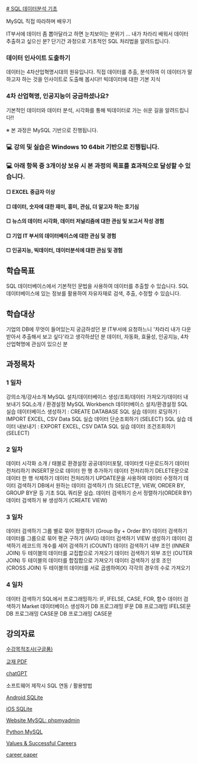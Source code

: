 [# SQL 데이터분석 기초](https://www.multicampus.com/em/enrolment/courseDetai?p_menu=NzUjU1VC&p_gubun=Qw==&dxLanYn=N&corsCd=FA011P&corsYr=&corsDgrCd=)

MySQL 직접 따라하며 배우기

IT부서에 데이터 좀 뽑아달라고 하면 눈치보이는 분위기 ... 내가 차라리 배워서 데이터 추출하고 싶으신 분? 
단기간 과정으로 기초적인 SQL 처리법을 알려드립니다. 

### 데이터 인사이트 도출하기
데이터는 4차산업혁명시대의 원유입니다.
직접 데이터를 추출, 분석하여 이 데이터가 말하고자 하는 것을 인사이트로 도출해 봅시다!!
빅데이터에 대한 기본 지식

### 4차 산업혁명, 인공지능이 궁금하셨나요?
기본적인 데이터와 데이터 분석, 시각화를 통해 빅데이터로 가는 쉬운 길을 알려드립니다!!

※ 본 과정은 MySQL 기반으로 진행됩니다. 

### 💻 강의 및 실습은 Windows 10 64bit 기반으로 진행됩니다. 
### 💻 아래 항목 중 3개이상 보유 시 본 과정의 목표를 효과적으로 달성할 수 있습니다.    
#### □ EXCEL 중급자 이상
#### □ 데이터, 숫자에 대한 재미, 흥미, 관심, 더 알고자 하는 호기심
#### □ 뉴스의 데이터 시각화, 데이터 저널리즘에 대한 관심 및 보고서 작성 경험
#### □ 기업 IT 부서의 데이터베이스에 대한 관심 및 경험
#### □ 인공지능, 빅데이터, 데이터분석에 대한 관심 및 경험

## 학습목표
SQL 데이터베이스에서 기본적인 문법을 사용하여 데이터를 추출할 수 있습니다.
SQL 데이터베이스에 있는 정보를 활용하여 자유자재로 검색, 추출, 수정할 수 있습니다.

## 학습대상
기업의 DB에 무엇이 들어있는지 궁금하셨던 분
IT부서에 요청하느니 '차라리 내가 다운받아서 추출해서 보고 싶다'라고 생각하셨던 분
데이터, 자동화, 효율성, 인공지능, 4차산업혁명에 관심이 있으신 분

## 과정목차
### 1 일차
강의소개/강사소개	MySQL 설치/데이터베이스 생성/조회/데이터 가져오기/데이터 내보내기
SQL소개 / 환경설정	MySQL Workbench 데이터베이스 설치/환경설정
SQL 실습	데이터베이스 생성하기 : CREATE DATABASE
SQL 실습	데이터 로딩하기 : IMPORT EXCEL, CSV Data
SQL 실습	데이터 단순조회하기 (SELECT)
SQL 실습	데이터 내보내기 : EXPORT EXCEL, CSV DATA
SQL 실습	데이터 조건조회하기 (SELECT)
###  2 일차
데이터 시각화 소개 / 태블로 환경설정	공공데이터포탈, 데이터셋 다운로드하기
데이터 전처리하기	INSERT문으로 데이터 한 행 추가하기
데이터 전처리하기	DELETE문으로 데이터 한 행 삭제하기
데이터 전처리하기	UPDATE문을 사용하여 데이터 수정하기
데이터 검색하기	DB에서 원하는 데이터 검색하기 (1)
SELECT문, VIEW, ORDER BY, GROUP BY문 등 기초 SQL 쿼리문 실습.
데이터 검색하기	순서 정렬하기(ORDER BY)
데이터 검색하기	뷰 생성하기 (CREATE VIEW)
###  3 일차
데이터 검색하기	그룹 별로 묶어 정렬하기 (Group By + Order BY)
데이터 검색하기	데이터를 그룹으로 묶어 평균 구하기 (AVG)
데이터 검색하기	VIEW 생성하기
데이터 검색하기	레코드의 개수를 세어 검색하기 (COUNT)
데이터 검색하기	내부 조인 (INNER JOIN) 두 테이블의 데이터를 교집합으로 가져오기
데이터 검색하기	외부 조인 (OUTER JOIN) 두 테이블의 데이터를 합집합으로 가져오기
데이터 검색하기	상호 조인 (CROSS JOIN) 두 테이블의 데이터를 서로 곱셈하여(X) 각각의 경우의 수로 가져오기
### 4 일차
데이터 검색하기	SQL에서 프로그래밍하기: IF, IFELSE, CASE, FOR, 함수
데이터 검색하기	Market 데이터베이스 생성하기
DB 프로그래밍	IF문
DB 프로그래밍	IFELSE문
DB 프로그래밍	CASE문
DB 프로그래밍	CASE문

## 강의자료

[수강목적조사(구글폼)](https://forms.gle/zMdDpyivAvckndXt5)

[교재 PDF](https://github.com/dscoool/mysql/blob/935f9df80f81b3c7b50d288ccfabf7ccc8ca6b9a/%EB%A9%80%ED%8B%B0%EC%BA%A0%ED%8D%BC%EC%8A%A4_%EB%AA%A8%EB%91%90%EC%9D%98MySQL.pdf)

[chatGPT](https://github.com/dscoool/datastructure/blob/main/chatgpt.ipynb)

소프트웨어 제작시 SQL 연동 / 활용방법

[Android SQLite](https://developer.android.com/training/data-storage/sqlite?hl=ko)

[iOS SQLite](https://www.kodeco.com/6620276-sqlite-with-swift-tutorial-getting-started)

[Website MySQL: phpmyadmin](https://www.w3schools.com/php/php_mysql_intro.asp)

[Python MySQL](https://dev.mysql.com/doc/connector-python/en/connector-python-example-connecting.html)

[Values & Successful Careers](https://myurl.ai/zct9Ht)

[career paper](https://docs.google.com/document/d/1HqNJF6VBQ1c9Iu8fYJ8aY26ZRbDTINjUMiBPO8O2tRE/edit?usp=sharing)
